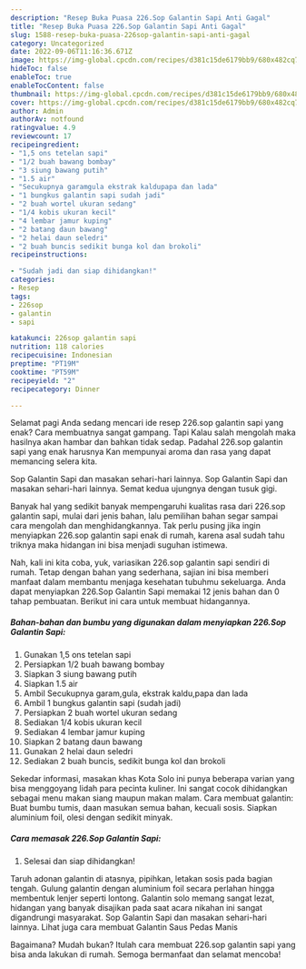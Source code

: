 ```yaml
---
description: "Resep Buka Puasa 226.Sop Galantin Sapi Anti Gagal"
title: "Resep Buka Puasa 226.Sop Galantin Sapi Anti Gagal"
slug: 1588-resep-buka-puasa-226sop-galantin-sapi-anti-gagal
category: Uncategorized
date: 2022-09-06T11:16:36.671Z
image: https://img-global.cpcdn.com/recipes/d381c15de6179bb9/680x482cq70/226sop-galantin-sapi-foto-resep-utama.jpg
hideToc: false
enableToc: true
enableTocContent: false
thumbnail: https://img-global.cpcdn.com/recipes/d381c15de6179bb9/680x482cq70/226sop-galantin-sapi-foto-resep-utama.jpg
cover: https://img-global.cpcdn.com/recipes/d381c15de6179bb9/680x482cq70/226sop-galantin-sapi-foto-resep-utama.jpg
author: Admin
authorAv: notfound
ratingvalue: 4.9
reviewcount: 17
recipeingredient:
- "1,5 ons tetelan sapi"
- "1/2 buah bawang bombay"
- "3 siung bawang putih"
- "1.5 air"
- "Secukupnya garamgula ekstrak kaldupapa dan lada"
- "1 bungkus galantin sapi sudah jadi"
- "2 buah wortel ukuran sedang"
- "1/4 kobis ukuran kecil"
- "4 lembar jamur kuping"
- "2 batang daun bawang"
- "2 helai daun seledri"
- "2 buah buncis sedikit bunga kol dan brokoli"
recipeinstructions:

- "Sudah jadi dan siap dihidangkan!"
categories:
- Resep
tags:
- 226sop
- galantin
- sapi

katakunci: 226sop galantin sapi 
nutrition: 118 calories
recipecuisine: Indonesian
preptime: "PT19M"
cooktime: "PT59M"
recipeyield: "2"
recipecategory: Dinner

---
```



Selamat pagi Anda sedang mencari ide resep 226.sop galantin sapi yang enak? Cara membuatnya sangat gampang. Tapi Kalau salah mengolah maka hasilnya akan hambar dan bahkan tidak sedap. Padahal 226.sop galantin sapi yang enak harusnya Kan mempunyai aroma dan rasa yang dapat memancing selera kita.


Sop Galantin Sapi dan masakan sehari-hari lainnya. Sop Galantin Sapi dan masakan sehari-hari lainnya. Semat kedua ujungnya dengan tusuk gigi.

Banyak hal yang sedikit banyak mempengaruhi kualitas rasa dari 226.sop galantin sapi, mulai dari jenis bahan, lalu pemilihan bahan segar sampai cara mengolah dan menghidangkannya. Tak perlu pusing jika ingin menyiapkan 226.sop galantin sapi enak di rumah, karena asal sudah tahu triknya maka hidangan ini bisa menjadi suguhan istimewa.


Nah, kali ini kita coba, yuk, variasikan 226.sop galantin sapi sendiri di rumah. Tetap dengan bahan yang sederhana, sajian ini bisa memberi manfaat dalam membantu menjaga kesehatan tubuhmu sekeluarga. Anda dapat menyiapkan 226.Sop Galantin Sapi memakai 12 jenis bahan dan 0 tahap pembuatan. Berikut ini cara untuk membuat hidangannya.

<!--inarticleads1-->

##### Bahan-bahan dan bumbu yang digunakan dalam menyiapkan 226.Sop Galantin Sapi:

1. Gunakan 1,5 ons tetelan sapi
1. Persiapkan 1/2 buah bawang bombay
1. Siapkan 3 siung bawang putih
1. Siapkan 1.5 air
1. Ambil Secukupnya garam,gula, ekstrak kaldu,papa dan lada
1. Ambil 1 bungkus galantin sapi (sudah jadi)
1. Persiapkan 2 buah wortel ukuran sedang
1. Sediakan 1/4 kobis ukuran kecil
1. Sediakan 4 lembar jamur kuping
1. Siapkan 2 batang daun bawang
1. Gunakan 2 helai daun seledri
1. Sediakan 2 buah buncis, sedikit bunga kol dan brokoli


Sekedar informasi, masakan khas Kota Solo ini punya beberapa varian yang bisa menggoyang lidah para pecinta kuliner. Ini sangat cocok dihidangkan sebagai menu makan siang maupun makan malam. Cara membuat galantin: Buat bumbu tumis, daan masukan semua bahan, kecuali sosis. Siapkan aluminium foil, olesi dengan sedikit minyak. 

<!--inarticleads2-->

##### Cara memasak 226.Sop Galantin Sapi:


1. Selesai dan siap dihidangkan!

Taruh adonan galantin di atasnya, pipihkan, letakan sosis pada bagian tengah. Gulung galantin dengan aluminium foil secara perlahan hingga membentuk lenjer seperti lontong. Galantin solo memang sangat lezat, hidangan yang banyak disajikan pada saat acara nikahan ini sangat digandrungi masyarakat. Sop Galantin Sapi dan masakan sehari-hari lainnya. Lihat juga cara membuat Galantin Saus Pedas Manis 

Bagaimana? Mudah bukan? Itulah cara membuat 226.sop galantin sapi yang bisa anda lakukan di rumah. Semoga bermanfaat dan selamat mencoba!
